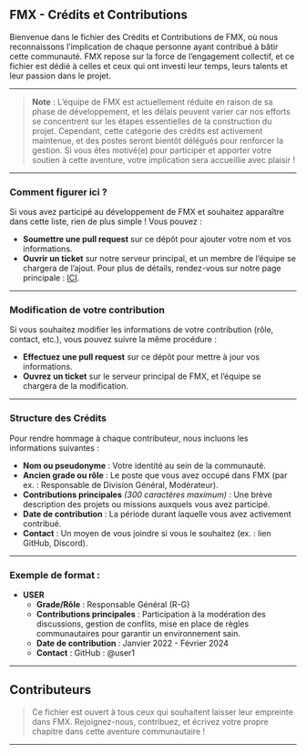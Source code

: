 ## FMX - Crédits et Contributions

Bienvenue dans le fichier des Crédits et Contributions de FMX, où nous reconnaissons l’implication de chaque personne ayant contribué à bâtir cette communauté. FMX repose sur la force de l’engagement collectif, et ce fichier est dédié à celles et ceux qui ont investi leur temps, leurs talents et leur passion dans le projet.

---

> **Note** : L’équipe de FMX est actuellement réduite en raison de sa phase de développement, et les délais peuvent varier car nos efforts se concentrent sur les étapes essentielles de la construction du projet. Cependant, cette catégorie des crédits est activement maintenue, et des postes seront bientôt délégués pour renforcer la gestion. Si vous êtes motivé(e) pour participer et apporter votre soutien à cette aventure, votre implication sera accueillie avec plaisir !

---

### Comment figurer ici ?

Si vous avez participé au développement de FMX et souhaitez apparaître dans cette liste, rien de plus simple ! Vous pouvez :
- **Soumettre une pull request** sur ce dépôt pour ajouter votre nom et vos informations.
- **Ouvrir un ticket** sur notre serveur principal, et un membre de l’équipe se chargera de l’ajout. Pour plus de détails, rendez-vous sur notre page principale : [ICI](https://beacons.ai/fmx.contact).

---

### Modification de votre contribution

Si vous souhaitez modifier les informations de votre contribution (rôle, contact, etc.), vous pouvez suivre la même procédure :
- **Effectuez une pull request** sur ce dépôt pour mettre à jour vos informations.
- **Ouvrez un ticket** sur le serveur principal de FMX, et l’équipe se chargera de la modification.

---

### Structure des Crédits

Pour rendre hommage à chaque contributeur, nous incluons les informations suivantes :
- **Nom ou pseudonyme** : Votre identité au sein de la communauté.
- **Ancien grade ou rôle** : Le poste que vous avez occupé dans FMX (par ex. : Responsable de Division Général, Modérateur).
- **Contributions principales** *(300 caractères maximum)* : Une brève description des projets ou missions auxquels vous avez participé.
- **Date de contribution** : La période durant laquelle vous avez activement contribué.
- **Contact** : Un moyen de vous joindre si vous le souhaitez (ex. : lien GitHub, Discord).

---

### Exemple de format :

- **USER**  
  - **Grade/Rôle** : Responsable Général (R-G)
  - **Contributions principales** : Participation à la modération des discussions, gestion de conflits, mise en place de règles communautaires pour garantir un environnement sain.
  - **Date de contribution** : Janvier 2022 - Février 2024
  - **Contact** : GitHub : @user1

---

## Contributeurs
> Ce fichier est ouvert à tous ceux qui souhaitent laisser leur empreinte dans FMX. Rejoignez-nous, contribuez, et écrivez votre propre chapitre dans cette aventure communautaire !

---

